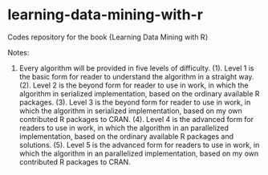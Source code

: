 # learning-data-mining-with-r
Codes repository for the book {Learning Data Mining with R}<br>

Notes: 
1. Every algorithm will be provided in five levels of difficulty. 
(1). Level 1 is the basic form for reader to understand the algorithm in a straight way.
(2). Level 2 is the beyond form for reader to use in work, in which the algorithm in serialized implementation, based on the ordinary available R packages.
(3). Level 3 is the beyond form for reader to use in work, in which the algorithm in serialized implementation, based on my own contributed R packages to CRAN.
(4). Level 4 is the advanced form for readers to use in work, in which the algorithm in an parallelized implementation, based on the ordinary available R packages and solutions.
(5). Level 5 is the advanced form for readers to use in work, in which the algorithm in an parallelized implementation, based on my own contributed R packages to CRAN.

